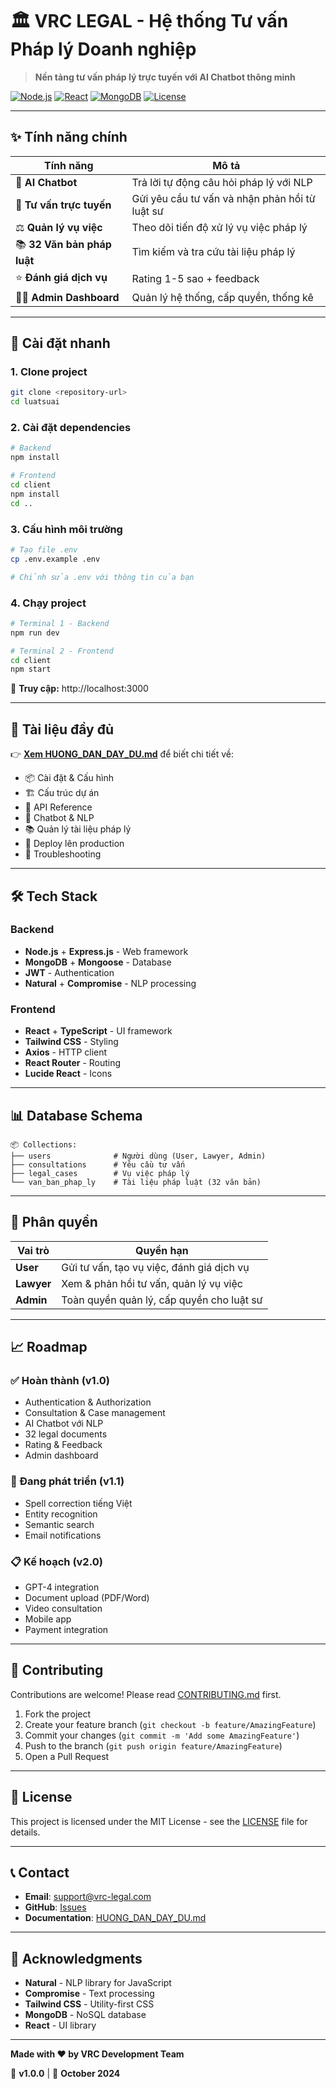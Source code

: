 # 🏛️ VRC LEGAL - Hệ thống Tư vấn Pháp lý Doanh nghiệp

> **Nền tảng tư vấn pháp lý trực tuyến với AI Chatbot thông minh**

[![Node.js](https://img.shields.io/badge/Node.js-v16+-green.svg)](https://nodejs.org/)
[![React](https://img.shields.io/badge/React-18.0-blue.svg)](https://reactjs.org/)
[![MongoDB](https://img.shields.io/badge/MongoDB-5.0+-green.svg)](https://mongodb.com/)
[![License](https://img.shields.io/badge/License-MIT-yellow.svg)](LICENSE)

---

## ✨ Tính năng chính

| Tính năng | Mô tả |
|-----------|-------|
| 🤖 **AI Chatbot** | Trả lời tự động câu hỏi pháp lý với NLP |
| 📝 **Tư vấn trực tuyến** | Gửi yêu cầu tư vấn và nhận phản hồi từ luật sư |
| ⚖️ **Quản lý vụ việc** | Theo dõi tiến độ xử lý vụ việc pháp lý |
| 📚 **32 Văn bản pháp luật** | Tìm kiếm và tra cứu tài liệu pháp lý |
| ⭐ **Đánh giá dịch vụ** | Rating 1-5 sao + feedback |
| 👨‍💼 **Admin Dashboard** | Quản lý hệ thống, cấp quyền, thống kê |

---

## 🚀 Cài đặt nhanh

### 1. Clone project
```bash
git clone <repository-url>
cd luatsuai
```

### 2. Cài đặt dependencies
```bash
# Backend
npm install

# Frontend
cd client
npm install
cd ..
```

### 3. Cấu hình môi trường
```bash
# Tạo file .env
cp .env.example .env

# Chỉnh sửa .env với thông tin của bạn
```

### 4. Chạy project
```bash
# Terminal 1 - Backend
npm run dev

# Terminal 2 - Frontend
cd client
npm start
```

🎉 **Truy cập:** http://localhost:3000

---

## 📖 Tài liệu đầy đủ

👉 **[Xem HUONG_DAN_DAY_DU.md](HUONG_DAN_DAY_DU.md)** để biết chi tiết về:

- 📦 Cài đặt & Cấu hình
- 🏗️ Cấu trúc dự án
- 🔧 API Reference
- 🤖 Chatbot & NLP
- 📚 Quản lý tài liệu pháp lý
- 🚀 Deploy lên production
- 🐛 Troubleshooting

---

## 🛠️ Tech Stack

### Backend
- **Node.js** + **Express.js** - Web framework
- **MongoDB** + **Mongoose** - Database
- **JWT** - Authentication
- **Natural** + **Compromise** - NLP processing

### Frontend
- **React** + **TypeScript** - UI framework
- **Tailwind CSS** - Styling
- **Axios** - HTTP client
- **React Router** - Routing
- **Lucide React** - Icons

---

## 📊 Database Schema

```
📦 Collections:
├── users              # Người dùng (User, Lawyer, Admin)
├── consultations      # Yêu cầu tư vấn
├── legal_cases        # Vụ việc pháp lý
└── van_ban_phap_ly    # Tài liệu pháp luật (32 văn bản)
```

---

## 👥 Phân quyền

| Vai trò | Quyền hạn |
|---------|-----------|
| **User** | Gửi tư vấn, tạo vụ việc, đánh giá dịch vụ |
| **Lawyer** | Xem & phản hồi tư vấn, quản lý vụ việc |
| **Admin** | Toàn quyền quản lý, cấp quyền cho luật sư |

---

## 📈 Roadmap

### ✅ Hoàn thành (v1.0)
- Authentication & Authorization
- Consultation & Case management
- AI Chatbot với NLP
- 32 legal documents
- Rating & Feedback
- Admin dashboard

### 🔄 Đang phát triển (v1.1)
- Spell correction tiếng Việt
- Entity recognition
- Semantic search
- Email notifications

### 📋 Kế hoạch (v2.0)
- GPT-4 integration
- Document upload (PDF/Word)
- Video consultation
- Mobile app
- Payment integration

---

## 🤝 Contributing

Contributions are welcome! Please read [CONTRIBUTING.md](CONTRIBUTING.md) first.

1. Fork the project
2. Create your feature branch (`git checkout -b feature/AmazingFeature`)
3. Commit your changes (`git commit -m 'Add some AmazingFeature'`)
4. Push to the branch (`git push origin feature/AmazingFeature`)
5. Open a Pull Request

---

## 📄 License

This project is licensed under the MIT License - see the [LICENSE](LICENSE) file for details.

---

## 📞 Contact

- **Email**: support@vrc-legal.com
- **GitHub**: [Issues](https://github.com/your-repo/issues)
- **Documentation**: [HUONG_DAN_DAY_DU.md](HUONG_DAN_DAY_DU.md)

---

## 🙏 Acknowledgments

- **Natural** - NLP library for JavaScript
- **Compromise** - Text processing
- **Tailwind CSS** - Utility-first CSS
- **MongoDB** - NoSQL database
- **React** - UI library

---

**Made with ❤️ by VRC Development Team**

🚀 **v1.0.0** | 📅 **October 2024**
